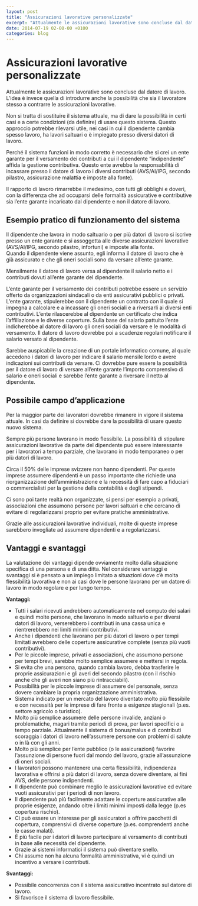 ```yaml
---
layout: post
title: "Assicurazioni lavorative personalizzate"
excerpt: "Attualmente le assicurazioni lavorative sono concluse dal datore di lavoro. L’idea è invece quella di introdurre anche la possibilità che sia il lavoratore stesso a contrarre le assicurazioni lavorative."
date: 2014-07-19 02-00-00 +0100
categories: blog
---
```


# Assicurazioni lavorative personalizzate

Attualmente le assicurazioni lavorative sono concluse dal datore di lavoro. L’idea è invece quella di introdurre anche la possibilità che sia il lavoratore stesso a contrarre le assicurazioni lavorative.

Non si tratta di sostituire il sistema attuale, ma di dare la possibilità in certi casi e a certe condizioni (da definire) di usare questo sistema. Questo approccio potrebbe rilevarsi utile, nei casi in cui il dipendente cambia spesso lavoro, ha lavori saltuari o è impiegato presso diversi datori di lavoro.

Perché il sistema funzioni in modo corretto è necessario che si crei un ente garante per il versamento dei contributi a cui il dipendente “indipendente” affida la gestione contributiva. Questo ente avrebbe la responsabilità di incassare presso il datore di lavoro i diversi contributi (AVS/AI/IPG, secondo pilastro, assicurazione malattia e imposte alla fonte).

Il rapporto di lavoro rimarrebbe il medesimo, con tutti gli obblighi e doveri, con la differenza che ad occuparsi delle formalità assicurative e contributive sia l’ente garante incaricato dal dipendente e non il datore di lavoro.

## Esempio pratico di funzionamento del sistema

Il dipendente che lavora in modo saltuario o per più datori di lavoro si iscrive presso un ente garante e si assoggetta alle diverse assicurazioni lavorative (AVS/AI/IPG, secondo pilastro, infortuni) e imposte alla fonte.  
 Quando il dipendente viene assunto, egli informa il datore di lavoro che è già assicurato e che gli oneri sociali sono da versare all’ente garante.

Mensilmente il datore di lavoro versa al dipendente il salario netto e i contributi dovuti all’ente garante del dipendente.

L’ente garante per il versamento dei contributi potrebbe essere un servizio offerto da organizzazioni sindacali o da enti assicurativi pubblici o privati. L’ente garante, stipulerebbe con il dipendente un contratto con il quale si impegna a calcolare e a incassare gli oneri sociali e a riversarli ai diversi enti contributivi. L’ente rilascerebbe al dipendente un certificato che indica l’affiliazione e le diverse coperture. Sulla base del salario pattuito l’ente indicherebbe al datore di lavoro gli oneri sociali da versare e le modalità di versamento. Il datore di lavoro dovrebbe poi a scadenze regolari notificare il salario versato al dipendente.

Sarebbe auspicabile la creazione di un portale informatico comune, al quale accedono i datori di lavoro per indicare il salario mensile lordo e avere indicazioni sui contributi da versare. Ci dovrebbe pure essere la possibilità per il datore di lavoro di versare all’ente garante l’importo comprensivo di salario e oneri sociali e sarebbe l’ente garante a riversare il netto al dipendente.

## Possibile campo d’applicazione

Per la maggior parte dei lavoratori dovrebbe rimanere in vigore il sistema attuale. In casi da definire si dovrebbe dare la possibilità di usare questo nuovo sistema.

Sempre più persone lavorano in modo flessibile. La possibilità di stipulare assicurazioni lavorative da parte del dipendente può essere interessante per i lavoratori a tempo parziale, che lavorano in modo temporaneo o per più datori di lavoro.

Circa il 50% delle imprese svizzere non hanno dipendenti. Per queste imprese assumere dipendenti è un passo importante che richiede una riorganizzazione dell’amministrazione e la necessità di fare capo a fiduciari o commercialisti per la gestione della contabilità e degli stipendi.

Ci sono poi tante realtà non organizzate, si pensi per esempio a privati, associazioni che assumono persone per lavori saltuari e che cercano di evitare di regolarizzarsi proprio per evitare pratiche amministrative.

Grazie alle assicurazioni lavorative individuali, molte di queste imprese sarebbero invogliate ad assumere dipendenti e a regolarizzarsi.

## Vantaggi e svantaggi

La valutazione dei vantaggi dipende ovviamente molto dalla situazione specifica di una persona e di una ditta. Nel considerare vantaggi e svantaggi si è pensato a un impiego limitato a situazioni dove c’è molta flessibilità lavorativa e non ai casi dove le persone lavorano per un datore di lavoro in modo regolare e per lungo tempo.

**Vantaggi:**

* Tutti i salari ricevuti andrebbero automaticamente nel computo dei salari e quindi molte persone, che lavorano in modo saltuario e per diversi datori di lavoro, verserebbero i contributi in una cassa unica e rientrerebbero nei limiti minimi contributivi.
* Anche i dipendenti che lavorano per più datori di lavoro o per tempi limitati avrebbero delle coperture assicurative complete (senza più vuoti contributivi).
* Per le piccole imprese, privati e associazioni, che assumono persone per tempi brevi, sarebbe molto semplice assumere e mettersi in regola.
* Si evita che una persona, quando cambia lavoro, debba trasferire le proprie assicurazioni e gli averi del secondo pilastro (con il rischio anche che gli averi non siano più rintracciabili).
* Possibilità per le piccole imprese di assumere del personale, senza dovere cambiare la propria organizzazione amministrativa.
* Sistema indicato per un mercato del lavoro diventato molto più flessibile e con necessità per le imprese di fare fronte a esigenze stagionali (p.es. settore agricolo o turistico).
* Molto più semplice assumere delle persone invalide, anziani o problematiche, magari tramite periodi di prova, per lavori specifici o a tempo parziale. Attualmente il sistema di bonus/malus e di contributi scoraggia i datori di lavoro nell’assumere persone con problemi di salute o in là con gli anni.
* Molto più semplice per l’ente pubblico (o le assicurazioni) favorire l’assunzione di persone fuori dal mondo del lavoro, grazie all’assunzione di oneri sociali.
* I lavoratori possono mantenere una certa flessibilità, indipendenza lavorativa e offrirsi a più datori di lavoro, senza dovere diventare, ai fini AVS, delle persone indipendenti.
* Il dipendente può combinare meglio le assicurazioni lavorative ed evitare vuoti assicurativi per i periodi di non lavoro.
* Il dipendente può più facilmente adattare le coperture assicurative alle proprie esigenze, andando oltre i limiti minimi imposti dalla legge (p.es copertura rischio).
* Ci può essere un interesse per gli assicuratori a offrire pacchetti di copertura, comprensivi di diverse coperture (p.es. comprendenti anche le casse malati).
* È più facile per i datori di lavoro partecipare al versamento di contributi in base alle necessità del dipendente.
* Grazie ai sistemi informatici il sistema può diventare snello.
* Chi assume non ha alcuna formalità amministrativa, vi è quindi un incentivo a versare i contributi.

**Svantaggi:**

* Possibile concorrenza con il sistema assicurativo incentrato sul datore di lavoro.
* Si favorisce il sistema di lavoro flessibile.

